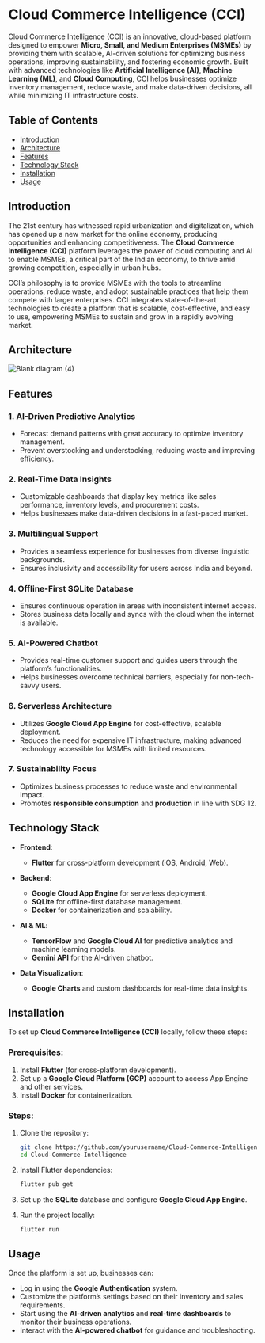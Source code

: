 # Cloud Commerce Intelligence (CCI)

Cloud Commerce Intelligence (CCI) is an innovative, cloud-based platform designed to empower **Micro, Small, and Medium Enterprises (MSMEs)** by providing them with scalable, AI-driven solutions for optimizing business operations, improving sustainability, and fostering economic growth. Built with advanced technologies like **Artificial Intelligence (AI)**, **Machine Learning (ML)**, and **Cloud Computing**, CCI helps businesses optimize inventory management, reduce waste, and make data-driven decisions, all while minimizing IT infrastructure costs.

## Table of Contents

- [Introduction](#introduction)
- [Architecture](#architecture)
- [Features](#features)
- [Technology Stack](#technology-stack)
- [Installation](#installation)
- [Usage](#usage)

## Introduction

The 21st century has witnessed rapid urbanization and digitalization, which has opened up a new market for the online economy, producing opportunities and enhancing competitiveness. The **Cloud Commerce Intelligence (CCI)** platform leverages the power of cloud computing and AI to enable MSMEs, a critical part of the Indian economy, to thrive amid growing competition, especially in urban hubs.

CCI’s philosophy is to provide MSMEs with the tools to streamline operations, reduce waste, and adopt sustainable practices that help them compete with larger enterprises. CCI integrates state-of-the-art technologies to create a platform that is scalable, cost-effective, and easy to use, empowering MSMEs to sustain and grow in a rapidly evolving market.

## Architecture

![Blank diagram (4)](https://github.com/user-attachments/assets/d98dd9b1-c927-4ad5-9947-aa7641207a02)

## Features

### 1. **AI-Driven Predictive Analytics**
   - Forecast demand patterns with great accuracy to optimize inventory management.
   - Prevent overstocking and understocking, reducing waste and improving efficiency.

### 2. **Real-Time Data Insights**
   - Customizable dashboards that display key metrics like sales performance, inventory levels, and procurement costs.
   - Helps businesses make data-driven decisions in a fast-paced market.

### 3. **Multilingual Support**
   - Provides a seamless experience for businesses from diverse linguistic backgrounds.
   - Ensures inclusivity and accessibility for users across India and beyond.

### 4. **Offline-First SQLite Database**
   - Ensures continuous operation in areas with inconsistent internet access.
   - Stores business data locally and syncs with the cloud when the internet is available.

### 5. **AI-Powered Chatbot**
   - Provides real-time customer support and guides users through the platform’s functionalities.
   - Helps businesses overcome technical barriers, especially for non-tech-savvy users.

### 6. **Serverless Architecture**
   - Utilizes **Google Cloud App Engine** for cost-effective, scalable deployment.
   - Reduces the need for expensive IT infrastructure, making advanced technology accessible for MSMEs with limited resources.

### 7. **Sustainability Focus**
   - Optimizes business processes to reduce waste and environmental impact.
   - Promotes **responsible consumption** and **production** in line with SDG 12.

## Technology Stack

- **Frontend**: 
  - **Flutter** for cross-platform development (iOS, Android, Web).
  
- **Backend**: 
  - **Google Cloud App Engine** for serverless deployment.
  - **SQLite** for offline-first database management.
  - **Docker** for containerization and scalability.

- **AI & ML**: 
  - **TensorFlow** and **Google Cloud AI** for predictive analytics and machine learning models.
  - **Gemini API** for the AI-driven chatbot.
  
- **Data Visualization**: 
  - **Google Charts** and custom dashboards for real-time data insights.

## Installation

To set up **Cloud Commerce Intelligence (CCI)** locally, follow these steps:

### Prerequisites:
1. Install **Flutter** (for cross-platform development).
2. Set up a **Google Cloud Platform (GCP)** account to access App Engine and other services.
3. Install **Docker** for containerization.

### Steps:
1. Clone the repository:
    ```bash
    git clone https://github.com/yourusername/Cloud-Commerce-Intelligence.git
    cd Cloud-Commerce-Intelligence
    ```

2. Install Flutter dependencies:
    ```bash
    flutter pub get
    ```

3. Set up the **SQLite** database and configure **Google Cloud App Engine**.

4. Run the project locally:
    ```bash
    flutter run
    ```

## Usage

Once the platform is set up, businesses can:
- Log in using the **Google Authentication** system.
- Customize the platform’s settings based on their inventory and sales requirements.
- Start using the **AI-driven analytics** and **real-time dashboards** to monitor their business operations.
- Interact with the **AI-powered chatbot** for guidance and troubleshooting.
